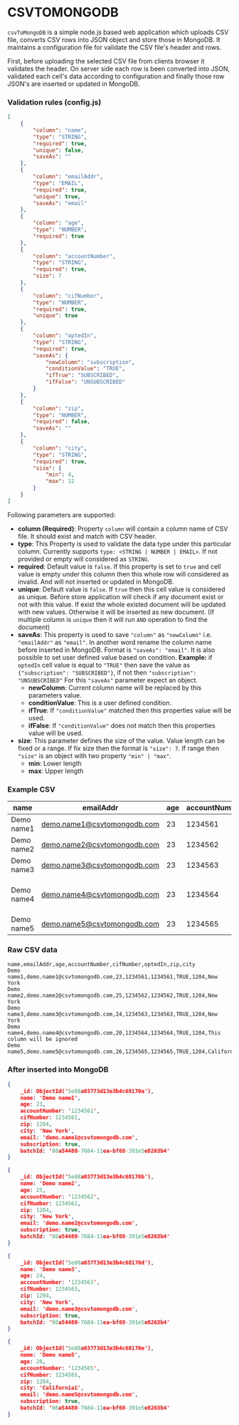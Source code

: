 # CSVTOMONGODB

`csvToMongoDB` is a simple node.js based web application which uploads CSV file, converts CSV rows into JSON object and store those in MongoDB. It maintains a configuration file for validate the CSV file's header and rows.

First, before uploading the selected CSV file from clients browser it validates the header. On server side each row is been converted into JSON, validated each cell's data according to configuration and finally those row JSON's are inserted or updated in MongoDB.

### Validation rules (config.js)

```json
[
	{
		"column": "name",
		"type": "STRING",
		"required": true,
		"unique": false,
		"saveAs": ""
	},
	{
		"column": "emailAddr",
		"type": "EMAIL",
		"required": true,
		"unique": true,
		"saveAs": "email"
	},
	{
		"column": "age",
		"type": "NUMBER",
		"required": true
	},
	{
		"column": "accountNumber",
		"type": "STRING",
		"required": true,
		"size": 7
	},
	{
		"column": "cifNumber",
		"type": "NUMBER",
		"required": true,
		"unique": true
	},
	{
		"column": "optedIn",
		"type": "STRING",
		"required": true,
		"saveAs": {
			"newColumn": "subscription",
			"conditionValue": "TRUE",
			"ifTrue": "SUBSCRIBED",
			"ifFalse": "UNSUBSCRIBED"
		}
	},
	{
		"column": "zip",
		"type": "NUMBER",
		"required": false,
		"saveAs": ""
	},
	{
		"column": "city",
		"type": "STRING",
		"required": true,
		"size": {
			"min": 4,
			"max": 12
		}
	}
]
```

Following parameters are supported:

* **column (Required)**: Property `column` will contain a column name of CSV file. It should exist and match with CSV header.
* **type**: This Property is used to validate the data type under this particular column. Currently supports `type: <STRING | NUMBER | EMAIL>`. If not provided or empty will considered as `STRING`.
* **required**: Default value is `false`. If this property is set to `true` and cell value is empty under this column then this whole row will considered as invalid. And will not inserted or updated in MongoDB.
* **unique**: Default value is `false`. If `true` then this cell value is considered as unique. Before store application will check if any document exist or not with this value. If exist the whole existed document will be updated with new values. Otherwise it will be inserted as new document. (If multiple column is `unique` then it will run `AND` operation to find the document)
* **saveAs**: This property is used to save `"column"` as `"newColumn"` i.e. `"emailAddr"` as `"email"`. In another word rename the column name before inserted in MongoDB. Format is `"saveAs": "email"`. It is also possible to set user defined value based on condition. **Example:** if `optedIn` cell value is equal to `"TRUE"` then save the value as `{"subscription": "SUBSCRIBED"}`, if not then `"subscription": "UNSUBSCRIBED"` For this `"saveAs"` parameter expect an object.
    * **newColumn**: Current column name will be replaced by this parameters value.
    * **conditionValue**: This is a user defined condition.
    * **ifTrue**: If `"conditionValue"` matched then this properties value will be used.
    * **ifFalse**: If `"conditionValue"` does not match then this properties value will be used.
* **size**: This parameter defines the size of the value. Value length can be fixed or a range. If fix size then the format is `"size": 7`. If range then `"size"` is an object with two property `"min" | "max"`.
    * **min**: Lower length
    * **max**: Upper length

### Example CSV

name | emailAddr | age | accountNumber | cifNumber | optedIn | zip | city
--- | --- | --- | --- |--- |--- |--- |---
Demo name1 | demo.name1@csvtomongodb.com | 23 | 1234561 | 1234561 | TRUE | 1204 | New York
Demo name2 | demo.name2@csvtomongodb.com | 23 | 1234562 | 1234562 | TRUE | 1204 | New York
Demo name3 | demo.name3@csvtomongodb.com | 23 | 1234563 | 1234563 | TRUE | 1204 | New York
Demo name4 | demo.name4@csvtomongodb.com | 23 | 1234564 | 1234564 | TRUE | 1204 | This column will be ignored
Demo name5 | demo.name5@csvtomongodb.com | 23 | 1234565 | 1234565 | TRUE | 1204 | California

### Raw CSV data

```
name,emailAddr,age,accountNumber,cifNumber,optedIn,zip,city
Demo name1,demo.name1@csvtomongodb.com,23,1234561,1234561,TRUE,1204,New York
Demo name2,demo.name2@csvtomongodb.com,25,1234562,1234562,TRUE,1204,New York
Demo name3,demo.name3@csvtomongodb.com,24,1234563,1234563,TRUE,1204,New York
Demo name4,demo.name4@csvtomongodb.com,20,1234564,1234564,TRUE,1204,This column will be ignored
Demo name5,demo.name5@csvtomongodb.com,26,1234565,1234565,TRUE,1204,California
```

### After inserted into MongoDB

```json
{
    _id: ObjectId('5e88a03773d13e3b4c68170a'),
    name: 'Demo name1',
    age: 23,
    accountNumber: '1234561',
    cifNumber: 1234561,
    zip: 1204,
    city: 'New York',
    email: 'demo.name1@csvtomongodb.com',
    subscription: true,
    batchId: '86a54480-7684-11ea-bf68-391e5e8263b4'
}

{
    _id: ObjectId('5e88a03773d13e3b4c68170b'),
    name: 'Demo name2',
    age: 25,
    accountNumber: '1234562',
    cifNumber: 1234562,
    zip: 1204,
    city: 'New York',
    email: 'demo.name2@csvtomongodb.com',
    subscription: true,
    batchId: '86a54480-7684-11ea-bf68-391e5e8263b4'
}

{
    _id: ObjectId('5e88a03773d13e3b4c68170d'),
    name: 'Demo name3',
    age: 24,
    accountNumber: '1234563',
    cifNumber: 1234563,
    zip: 1204,
    city: 'New York',
    email: 'demo.name3@csvtomongodb.com',
    subscription: true,
    batchId: '86a54480-7684-11ea-bf68-391e5e8263b4'
}

{
    _id: ObjectId('5e88a03773d13e3b4c68170e'),
    name: 'Demo name5',
    age: 26,
    accountNumber: '1234565',
    cifNumber: 1234565,
    zip: 1204,
    city: 'California1',
    email: 'demo.name5@csvtomongodb.com',
    subscription: true,
    batchId: '86a54480-7684-11ea-bf68-391e5e8263b4'
}
```